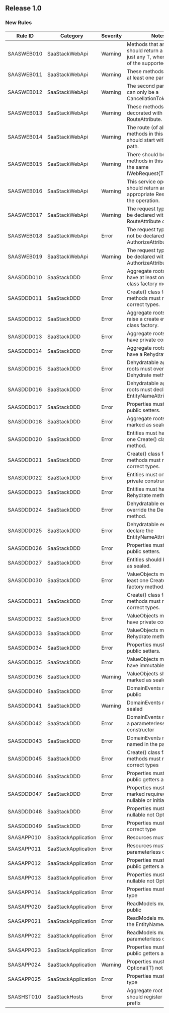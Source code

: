 ## Release 1.0

### New Rules

 Rule ID    | Category            | Severity | Notes                                                                                                     
------------|---------------------|----------|-----------------------------------------------------------------------------------------------------------
 SAASWEB010 | SaaStackWebApi      | Warning  | Methods that are public, should return a Task<T> or just any T, where T is one of the supported results . 
 SAASWEB011 | SaaStackWebApi      | Warning  | These methods must have at least one parameter.                                                           
 SAASWEB012 | SaaStackWebApi      | Warning  | The second parameter can only be a CancellationToken.                                                     
 SAASWEB013 | SaaStackWebApi      | Warning  | These methods must be decorated with a RouteAttribute.                                                    
 SAASWEB014 | SaaStackWebApi      | Warning  | The route (of all these methods in this class) should start with the same path.                           
 SAASWEB015 | SaaStackWebApi      | Warning  | There should be no methods in this class with the same IWebRequest{TResponse}.                            
 SAASWEB016 | SaaStackWebApi      | Warning  | This service operation should return an appropriate Result type for the operation.                        
 SAASWEB017 | SaaStackWebApi      | Warning  | The request type should be declared with a RouteAttribute on it.                                          
 SAASWEB018 | SaaStackWebApi      | Error    | The request type should not be declared with a AuthorizeAttribute on it.                                  
 SAASWEB019 | SaaStackWebApi      | Warning  | The request type should be declared with a AuthorizeAttribute on it.                                      
 SAASDDD010 | SaaStackDDD         | Error    | Aggregate roots must have at least one Create() class factory method.                                     
 SAASDDD011 | SaaStackDDD         | Error    | Create() class factory methods must return correct types.                                                 
 SAASDDD012 | SaaStackDDD         | Error    | Aggregate roots must raise a create event in the class factory.                                           
 SAASDDD013 | SaaStackDDD         | Error    | Aggregate roots must only have private constructors.                                                      
 SAASDDD014 | SaaStackDDD         | Error    | Aggregate roots must have a Rehydrate method.                                                             
 SAASDDD015 | SaaStackDDD         | Error    | Dehydratable aggregate roots must override the Dehydrate method.                                          
 SAASDDD016 | SaaStackDDD         | Error    | Dehydratable aggregate roots must declare the EntityNameAttribute.                                        
 SAASDDD017 | SaaStackDDD         | Error    | Properties must not have public setters.                                                                  
 SAASDDD018 | SaaStackDDD         | Error    | Aggregate roots should be marked as sealed.                                                               
 SAASDDD020 | SaaStackDDD         | Error    | Entities must have at least one Create() class factory method.                                            
 SAASDDD021 | SaaStackDDD         | Error    | Create() class factory methods must return correct types.                                                 
 SAASDDD022 | SaaStackDDD         | Error    | Entities must only have private constructors.                                                             
 SAASDDD023 | SaaStackDDD         | Error    | Entities must have a Rehydrate method.                                                                    
 SAASDDD024 | SaaStackDDD         | Error    | Dehydratable entities must override the Dehydrate method.                                                 
 SAASDDD025 | SaaStackDDD         | Error    | Dehydratable entities must declare the EntityNameAttribute.                                               
 SAASDDD026 | SaaStackDDD         | Error    | Properties must not have public setters.                                                                  
 SAASDDD027 | SaaStackDDD         | Error    | Entities should be marked as sealed.                                                                      
 SAASDDD030 | SaaStackDDD         | Error    | ValueObjects must have at least one Create() class factory method.                                        
 SAASDDD031 | SaaStackDDD         | Error    | Create() class factory methods must return correct types.                                                 
 SAASDDD032 | SaaStackDDD         | Error    | ValueObjects must only have private constructors.                                                         
 SAASDDD033 | SaaStackDDD         | Error    | ValueObjects must have a Rehydrate method.                                                                
 SAASDDD034 | SaaStackDDD         | Error    | Properties must not have public setters.                                                                  
 SAASDDD035 | SaaStackDDD         | Error    | ValueObjects must only have immutable methods                                                             
 SAASDDD036 | SaaStackDDD         | Warning  | ValueObjects should be marked as sealed.                                                                  
 SAASDDD040 | SaaStackDDD         | Error    | DomainEvents must be public                                                                               
 SAASDDD041 | SaaStackDDD         | Warning  | DomainEvents must be sealed                                                                               
 SAASDDD042 | SaaStackDDD         | Error    | DomainEvents must have a parameterless constructor                                                        
 SAASDDD043 | SaaStackDDD         | Error    | DomainEvents must be named in the past tense                                                              
 SAASDDD045 | SaaStackDDD         | Error    | Create() class factory methods must return correct types                                                  
 SAASDDD046 | SaaStackDDD         | Error    | Properties must have public getters and setters                                                           
 SAASDDD047 | SaaStackDDD         | Error    | Properties must be marked required or nullable or initialized                                             
 SAASDDD048 | SaaStackDDD         | Error    | Properties must be nullable not Optional{T}                                                               
 SAASDDD049 | SaaStackDDD         | Error    | Properties must be of correct type                                                                        
 SAASAPP010 | SaaStackApplication | Error    | Resources must be public                                                                                  
 SAASAPP011 | SaaStackApplication | Error    | Resources must have a parameterless constructor                                                           
 SAASAPP012 | SaaStackApplication | Error    | Properties must have public getters and setters                                                           
 SAASAPP013 | SaaStackApplication | Error    | Properties must be nullable not Optional{T}                                                               
 SAASAPP014 | SaaStackApplication | Error    | Properties must of correct type                                                                           
 SAASAPP020 | SaaStackApplication | Error    | ReadModels must be public                                                                                 
 SAASAPP021 | SaaStackApplication | Error    | ReadModels must have the EntityNameAttribute                                                              
 SAASAPP022 | SaaStackApplication | Error    | ReadModels must have a parameterless constructor                                                          
 SAASAPP023 | SaaStackApplication | Error    | Properties must have public getters and setters                                                           
 SAASAPP024 | SaaStackApplication | Warning  | Properties must be Optional{T} not nullable                                                               
 SAASAPP025 | SaaStackApplication | Error    | Properties must of correct type                                                                           
 SAASHST010 | SaaStackHosts       | Error    | Aggregate root or Entity should register an identity prefix                                               